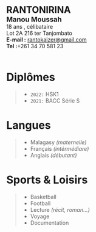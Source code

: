 <font size="5"> **RANTONIRINA**</font><br> 
<font size="4">**Manou Moussah**</font><br>
18 ans , célibataire<br>
Lot 2A 216 ter Tanjombato<br>
**E-mail :** <rantokaizer@gmail.com><br>
**Tel :**+261 34 70 581 23<br>
<br> 



# Diplômes

>* `2022:` HSK1<br>
>* `2021:` BACC Série S

# Langues

>* Malagasy *(maternelle)*<br> 
>* Français *(intérmédiare)*<br>
>* Anglais *(débutant)*


#  Sports & Loisirs

> * Basketball<br>
> * Football<br>
> * Lecture *(récit, roman...)*<br>
> * Voyage<br>
> * Documentation